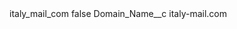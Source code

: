 <?xml version="1.0" encoding="UTF-8"?>
<CustomMetadata xmlns="http://soap.sforce.com/2006/04/metadata" xmlns:xsi="http://www.w3.org/2001/XMLSchema-instance" xmlns:xsd="http://www.w3.org/2001/XMLSchema">
    <label>italy_mail_com</label>
    <protected>false</protected>
    <values>
        <field>Domain_Name__c</field>
        <value xsi:type="xsd:string">italy-mail.com</value>
    </values>
</CustomMetadata>
